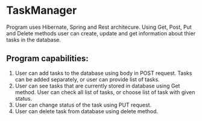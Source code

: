 
# **TaskManager**

Program uses Hibernate, Spring and Rest architecure. 
Using Get, Post, Put and Delete methods user can create, update and get information about thier tasks in the database. 

##  Program capabilities:
1. User can add tasks to the database using body in POST request. Tasks can be added separately, or user can provide list of tasks.
2. User can see tasks that are currently stored in database using Get method. User can check all list of tasks, or choose list of task with given status. 
3. User can change status of the task using PUT request. 
4. User can delete task from database using delete method.

